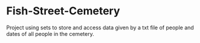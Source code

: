 # Fish-Street-Cemetery
Project using sets to store and access data given by a txt file of people and dates of all people in the cemetery.
